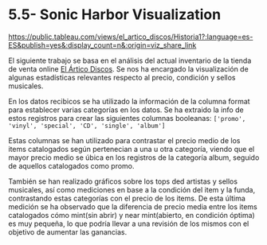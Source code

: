 # 5.5- Sonic Harbor Visualization

https://public.tableau.com/views/el_artico_discos/Historia1?:language=es-ES&publish=yes&:display_count=n&:origin=viz_share_link

El siguiente trabajo se basa en el análisis del actual inventario de la tienda de venta online [El Ártico Discos](https://www.discogs.com/es/seller/elarticodiscos/profile "El Ártico Discos"). Se nos ha encargado la visualización de algunas estadísticas relevantes respecto al precio, condición y sellos musicales.

En los datos recibicos se ha utilizado la información de la columna format para establecer varias categorías en los datos. Se ha extraido la info de estos registros para crear las siguientes columnas booleanas: `['promo', 'vinyl', 'special', 'CD', 'single', 'album']`

Estas columnas se han utilizado para contrastar el precio medio de los items catalogados según pertenecian a una u otra categoría, viendo que el mayor precio medio se úbica en los registros de la categoría album, seguido de aquellos catalogados como promo.

También se han realizado gráficos sobre los tops ded artistas y sellos musicales, así como mediciones en base a la condición del item y la funda, contrastando estas categorías con el precio de los items. De esta última medición se ha observado que la diferencia de precio media entre los items catalogados cómo mint(sin abrir) y near mint(abierto, en condición óptima) es muy pequeña, lo que podría llevar a una revisión de los mismos con el objetivo de aumentar las ganancias.
